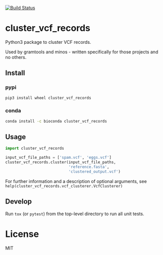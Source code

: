 [![Build Status](https://travis-ci.org/iqbal-lab-org/cluster_vcf_records.svg?branch=master)](https://travis-ci.org/iqbal-lab-org/cluster_vcf_records)

# cluster_vcf_records
Python3 package to cluster VCF records.

Used by gramtools and minos - written specifically for those projects and no others.

## Install

### pypi

```sh
pip3 install wheel cluster_vcf_records
```

### conda

```sh
conda install -c bioconda cluster_vcf_records
```

## Usage
```python
import cluster_vcf_records

input_vcf_file_paths = ['spam.vcf', 'eggs.vcf']
cluster_vcf_records.cluster(input_vcf_file_paths,
                            'reference.fasta',
                            'clustered_output.vcf')
```

For further information and a description of optional arguments, see `help(cluster_vcf_records.vcf_clusterer.VcfClusterer)`

## Develop

Run `tox` (or `pytest`) from the top-level directory to run all unit tests.

# License
MIT
